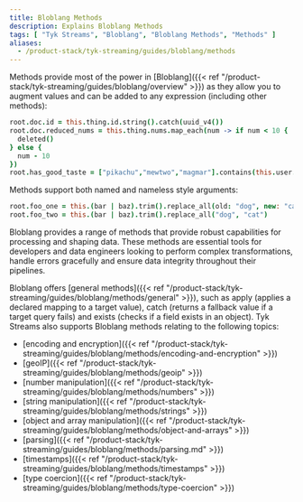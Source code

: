 ```yaml
---
title: Bloblang Methods
description: Explains Bloblang Methods
tags: [ "Tyk Streams", "Bloblang", "Bloblang Methods", "Methods" ]
aliases:
  - /product-stack/tyk-streaming/guides/bloblang/methods
---
```


Methods provide most of the power in [Bloblang]({{< ref "/product-stack/tyk-streaming/guides/bloblang/overview" >}}) as they allow you to augment values and can be added to any expression (including other methods):

```coffee
root.doc.id = this.thing.id.string().catch(uuid_v4())
root.doc.reduced_nums = this.thing.nums.map_each(num -> if num < 10 {
  deleted()
} else {
  num - 10
})
root.has_good_taste = ["pikachu","mewtwo","magmar"].contains(this.user.fav_pokemon)
```

Methods support both named and nameless style arguments:

```coffee
root.foo_one = this.(bar | baz).trim().replace_all(old: "dog", new: "cat")
root.foo_two = this.(bar | baz).trim().replace_all("dog", "cat")
```

Bloblang provides a range of methods that provide robust capabilities for processing and shaping data. These methods are essential tools for developers and data engineers looking to perform complex transformations, handle errors gracefully and ensure data integrity throughout their pipelines.

Bloblang offers [general methods]({{< ref "/product-stack/tyk-streaming/guides/bloblang/methods/general" >}}), such as apply (applies a declared mapping to a target value), catch (returns a fallback value if a target query fails) and exists (checks if a field exists in an object). Tyk Streams also supports Bloblang methods relating to the following topics:

- [encoding and encryption]({{< ref "/product-stack/tyk-streaming/guides/bloblang/methods/encoding-and-encryption" >}})
- [geoIP]({{< ref "/product-stack/tyk-streaming/guides/bloblang/methods/geoip" >}})
- [number manipulation]({{< ref "/product-stack/tyk-streaming/guides/bloblang/methods/numbers" >}})
- [string manipulation]({{< ref "/product-stack/tyk-streaming/guides/bloblang/methods/strings" >}})
- [object and array manipulation]({{< ref "/product-stack/tyk-streaming/guides/bloblang/methods/object-and-arrays" >}})
- [parsing]({{< ref "/product-stack/tyk-streaming/guides/bloblang/methods/parsing.md" >}})
- [timestamps]({{< ref "/product-stack/tyk-streaming/guides/bloblang/methods/timestamps" >}})
- [type coercion]({{< ref "/product-stack/tyk-streaming/guides/bloblang/methods/type-coercion" >}})
